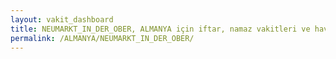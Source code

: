 ```yaml
---
layout: vakit_dashboard
title: NEUMARKT_IN_DER_OBER, ALMANYA için iftar, namaz vakitleri ve hava durumu - ilçe/eyalet seç
permalink: /ALMANYA/NEUMARKT_IN_DER_OBER/
---
```


<script type="text/javascript">
  var GLOBAL_COUNTRY = 'ALMANYA';
  var GLOBAL_CITY = 'NEUMARKT_IN_DER_OBER';
  var GLOBAL_STATE = '';
  var lat = 72;
  var lon = 21;
</script>
